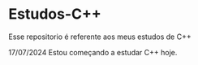 # Estudos-C++
 Esse repositorio é referente aos meus estudos de C++

17/07/2024
Estou começando a estudar C++ hoje.
